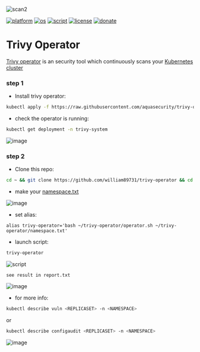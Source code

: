 ![scan2](https://user-images.githubusercontent.com/68069659/210850710-ed7f822d-22b4-4604-9a09-a893af8f82d1.gif)



[![platform](https://img.shields.io/badge/platform-kubernetes-blue)](https://kubernetes.io/)
[![os](https://img.shields.io/badge/os-linux-red)](https://www.linux.org/)
[![script](https://img.shields.io/badge/script-bash-orange)](https://www.gnu.org/software/bash/)
[![license](https://img.shields.io/badge/license-Apache--2.0-yellowgreen)](https://apache.org/licenses/LICENSE-2.0)
[![donate](https://img.shields.io/badge/donate-wango-blue)](https://www.wango.org/donate.aspx)
# Trivy Operator

[Trivy operator](https://aquasecurity.github.io/trivy-operator/v0.10.1/) is an security tool which continuously scans your [Kubernetes cluster](https://kubernetes.io/)

### step 1

- Install trivy operator:

```bash
kubectl apply -f https://raw.githubusercontent.com/aquasecurity/trivy-operator/v0.10.1/deploy/static/trivy-operator.yaml
```
- check the operator is running:

```bash
kubectl get deployment -n trivy-system
```
![image](https://user-images.githubusercontent.com/68069659/210912943-123aac97-8cbc-4669-a84d-7cf01c260ead.png)


### step 2

- Clone this repo:

```bash
cd ~ && git clone https://github.com/william89731/trivy-operator && cd trivy-operator
```
- make your [namespace.txt](https://github.com/william89731/trivy-operator/blob/main/namespace.txt)

![image](https://user-images.githubusercontent.com/68069659/210927282-57a5228b-33fb-4739-8b20-dc43fdb8109c.png)


- set alias:

```alias trivy-operator='bash ~/trivy-operator/operator.sh ~/trivy-operator/namespace.txt'```

- launch script:

```bash
trivy-operator
```
![script](https://user-images.githubusercontent.com/68069659/210920410-347ba0ac-dab6-49c7-9b92-5182f0b58514.gif)

```see result in report.txt```

![image](https://user-images.githubusercontent.com/68069659/210921053-1bcbef46-e93b-4969-8676-d2aa7311fb0d.png)

- for more info:

```bash
kubectl describe vuln <REPLICASET> -n <NAMESPACE>
```
or

```bash
kubectl describe configaudit <REPLICASET> -n <NAMESPACE>
```

![image](https://user-images.githubusercontent.com/68069659/210922151-f079a7c5-84fb-483e-87b8-6daa1bc22078.png)



